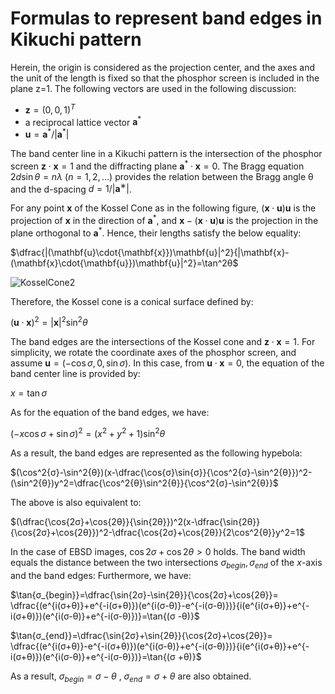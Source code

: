 # Formulas to represent band edges in Kikuchi pattern

Herein, the origin is considered as the projection center, and the axes and the unit of the length is fixed so that the phosphor screen is included in the plane z=1. The following vectors are used in the following discussion:

- $`\mathbf{z}={(0,0,1)}^T`$
- a reciprocal lattice vector $`\mathbf{a}^*`$
- $`\mathbf{u}=\mathbf{a}^*/|\mathbf{a}^*|`$

The band center line in a Kikuchi pattern is the intersection of the phosphor screen $`\mathbf{z}\cdot{\mathbf{x}}=1`$ and the diffracting plane $`\mathbf{a}^*\cdot{\mathbf{x}}=0`$. The Bragg equation $`2d\sin{θ}=nλ`$ $`(n=1,2,...)`$ provides the relation between the Bragg angle θ and the d-spacing $`d=1/|\mathbf{a}^∗|`$.

For any point $`\mathbf{x}`$ of the Kossel Cone as in the following figure, $`(\mathbf{x}\cdot{\mathbf{u}})\mathbf{u}`$ is the projection of $`\mathbf{x}`$ in the direction of $`\mathbf{a}^*`$, and $`\mathbf{x}-(\mathbf{x}\cdot{\mathbf{u}})\mathbf{u}`$ is the projection in the plane orthogonal to $`\mathbf{a}^*`$. Hence, their lengths satisfy the below equality:

$`\dfrac{|(\mathbf{u}\cdot{\mathbf{x}})\mathbf{u}|^2}{|\mathbf{x}-(\mathbf{x}\cdot{\mathbf{u}})\mathbf{u}|^2}=\tan^2θ`$

![KosselCone2](https://github.com/arimuratak/ProjectEBSDConograph/assets/149344913/0c5e4dcf-5eaf-495b-b604-b21700cf5080)

Therefore, the Kossel cone is a conical surface defined by:

$`(\mathbf{u}\cdot{\mathbf{x}})^2=|\mathbf{x}|^2\sin^2θ`$

The band edges are the intersections of the Kossel cone and $`\mathbf{z}\cdot{\mathbf{x}}=1`$. For simplicity, we rotate the coordinate axes of the phosphor screen, and assume $`\mathbf{u}=(-\cos{σ},0,\sin{σ})`$. In this case, from $`\mathbf{u}\cdot{\mathbf{x}}=0`$, the equation of the band center line is provided by:

$`x=\tan{σ}`$

As for the equation of the band edges, we have:

$`(−x\cos{σ}+\sin{σ})^2=(x^2+y^2+1)\sin^2{θ}`$

As a result, the band edges are represented as the following hypebola:

$`(\cos^2{σ}-\sin^2{θ})(x-\dfrac{\cos{σ}\sin{σ}}{\cos^2{σ}-\sin^2{θ}})^2-(\sin^2{θ})y^2=\dfrac{\cos^2{θ}\sin^2{θ}}{\cos^2{σ}-\sin^2{θ}}`$

The above is also equivalent to:

$`(\dfrac{\cos{2σ}+\cos{2θ}}{\sin{2θ}})^2(x-\dfrac{\sin{2θ}}{\cos{2σ}+\cos{2θ}})^2-\dfrac{\cos{2σ}+\cos{2θ}}{2\cos^2{θ}}y^2=1`$

In the case of EBSD images, $`\cos{2σ}+\cos{2θ}>0`$ holds. The band width equals the distance between the two intersections $`σ_{begin}, σ_{end}`$ of the $`x`$-axis and the band edges: Furthermore, we have:

$`\tan{σ_{begin}}=\dfrac{\sin{2σ}-\sin{2θ}}{\cos{2σ}+\cos{2θ}}=
\dfrac{(e^{i(σ+θ)}+e^{-i(σ+θ)})(e^{i(σ-θ)}-e^{-i(σ-θ)})}{i(e^{i(σ+θ)}+e^{-i(σ+θ)})(e^{i(σ-θ)}+e^{-i(σ-θ)})}=\tan{(σ
-θ)}`$

$`\tan{σ_{end}}=\dfrac{\sin{2σ}+\sin{2θ}}{\cos{2σ}+\cos{2θ}}=
\dfrac{(e^{i(σ+θ)}-e^{-i(σ+θ)})(e^{i(σ-θ)}+e^{-i(σ-θ)})}{i(e^{i(σ+θ)}+e^{-i(σ+θ)})(e^{i(σ-θ)}+e^{-i(σ-θ)})}=\tan{(σ
+θ)}`$

As a result, $`σ_{begin}=σ−θ`$ , $`σ_{end}=σ+θ`$ are also obtained.
